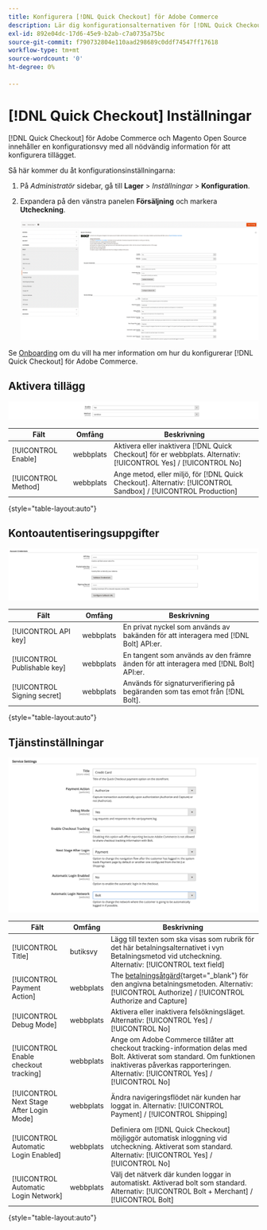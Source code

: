 ```yaml
---
title: Konfigurera [!DNL Quick Checkout] för Adobe Commerce
description: Lär dig konfigurationsalternativen för [!DNL Quick Checkout] och hur du kan ta med och konfigurera tillägget.
exl-id: 892e04dc-17d6-45e9-b2ab-c7a0735a75bc
source-git-commit: f790732804e110aad298689c0ddf74547ff17618
workflow-type: tm+mt
source-wordcount: '0'
ht-degree: 0%

---
```


# [!DNL Quick Checkout] Inställningar

[!DNL Quick Checkout] för Adobe Commerce och Magento Open Source innehåller en konfigurationsvy med all nödvändig information för att konfigurera tillägget.

Så här kommer du åt konfigurationsinställningarna:

1. På _Administratör_ sidebar, gå till **Lager** > _Inställningar_ > **Konfiguration**.
1. Expandera på den vänstra panelen **Försäljning** och markera **Utcheckning**.

   ![Snabb utcheckning](assets/config-new-logo-view.png)

Se [Onboarding](../quick-checkout/onboarding.md) om du vill ha mer information om hur du konfigurerar [!DNL Quick Checkout] för Adobe Commerce.

## Aktivera tillägg

![Snabb utcheckning](assets/enable-method.png)

| Fält | Omfång | Beskrivning |
|---|---|---|
| [!UICONTROL Enable] | webbplats | Aktivera eller inaktivera [!DNL Quick Checkout] för er webbplats. Alternativ: [!UICONTROL Yes] / [!UICONTROL No] |
| [!UICONTROL Method] | webbplats | Ange metod, eller miljö, för [!DNL Quick Checkout]. Alternativ: [!UICONTROL Sandbox] / [!UICONTROL Production] |

{style="table-layout:auto"}

## Kontoautentiseringsuppgifter

![Snabb utcheckning](assets/account-creds.png)

| Fält | Omfång | Beskrivning |
|---|---|---|
| [!UICONTROL API key] | webbplats | En privat nyckel som används av bakänden för att interagera med [!DNL Bolt] API:er. |
| [!UICONTROL Publishable key] | webbplats | En tangent som används av den främre änden för att interagera med [!DNL Bolt] API:er. |
| [!UICONTROL Signing secret] | webbplats | Används för signaturverifiering på begäranden som tas emot från [!DNL Bolt]. |

{style="table-layout:auto"}

## Tjänstinställningar

![Snabb utcheckning](assets/service-settings.png)

| Fält | Omfång | Beskrivning |
|---|---|---|
| [!UICONTROL Title] | butiksvy | Lägg till texten som ska visas som rubrik för det här betalningsalternativet i vyn Betalningsmetod vid utcheckning. Alternativ: [!UICONTROL text field] |
| [!UICONTROL Payment Action] | webbplats | The [betalningsåtgärd](https://docs.magento.com/user-guide/configuration/sales/payment-methods.html#payment-actions){target="_blank"} för den angivna betalningsmetoden. Alternativ: [!UICONTROL Authorize] / [!UICONTROL Authorize and Capture] |
| [!UICONTROL Debug Mode] | webbplats | Aktivera eller inaktivera felsökningsläget. Alternativ: [!UICONTROL Yes] / [!UICONTROL No] |
| [!UICONTROL Enable checkout tracking] | webbplats | Ange om Adobe Commerce tillåter att checkout tracking-information delas med Bolt. Aktiverat som standard. Om funktionen inaktiveras påverkas rapporteringen. Alternativ: [!UICONTROL Yes] / [!UICONTROL No] |
| [!UICONTROL Next Stage After Login Mode] | webbplats | Ändra navigeringsflödet när kunden har loggat in. Alternativ: [!UICONTROL Payment] / [!UICONTROL Shipping] |
| [!UICONTROL Automatic Login Enabled] | webbplats | Definiera om [!DNL Quick Checkout] möjliggör automatisk inloggning vid utcheckning. Aktiverat som standard. Alternativ: [!UICONTROL Yes] / [!UICONTROL No] |
| [!UICONTROL Automatic Login Network] | webbplats | Välj det nätverk där kunden loggar in automatiskt. Aktiverad bolt som standard. Alternativ: [!UICONTROL Bolt + Merchant] / [!UICONTROL Bolt] |

{style="table-layout:auto"}
